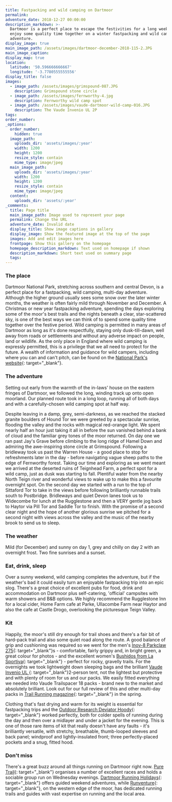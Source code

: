 ```yaml
---
title: Fastpacking and wild camping on Dartmoor
permalink:
adventure_date: 2018-12-27 00:00:00
description_markdown: >-
  Dartmoor is a perfect place to escape the festivities for a long weekend and
  enjoy some quality time together on a winter fastpacking and wild camping
  adventure.
display_image: true
main_image_path: /assets/images/dartmoor-december-2018-115-2.JPG
main_image_caption:
display_map: true
location:
  latitude: '50.596666666667'
  longitude: '-3.7780555555556'
display_title: false
images:
  - image_path: /assets/images/grimspound-087.JPG
    description: Grimspound stone circle
  - image_path: /assets/images/fernworthy-4.jpg
    description: Fernworthy wild camp spot
  - image_path: /assets/images/vaude-dartmoor-wild-camp-016.JPG
    description: The Vaude Invenio UL 2P
tags:
order_number:
_options:
  order_number:
    hidden: true
  image_path:
    uploads_dir: 'assets/images/:year'
    width: 1200
    height: 1200
    resize_style: contain
    mime_type: image/jpeg
  main_image_path:
    uploads_dir: 'assets/images/:year'
    width: 1200
    height: 1200
    resize_style: contain
    mime_type: image/jpeg
  content:
    uploads_dir: 'assets/:year'
_comments:
  title: Page title
  main_image_path: Image used to represent your page
  permalink: Change the URL
  adventure_date: Invalid date
  display_title: Show image captions in gallery
  display_image: Show the featured image at the top of the page
  images: Add and edit images here
  frontpage: Show this gallery on the homepage
  homepage_description_markdown: Text used on homepage if shown
  description_markdown: Short text used on summary page
  tags:
---
```


### The place

Dartmoor National Park, stretching across southern and central Devon, is a perfect place for a fastpacking, wild camping, multi-day adventure. Although the higher ground usually sees some snow over the later winter months, the weather is often fairly mild through November and December. A Christmas or new year fastpacking adventure, spending the days exploring some of the moor's best trails and the nights beneath a clear, star-scattered sky, is one of the best ways we can think of to spend some quality time together over the festive period. Wild camping is permitted in many areas of Dartmoor as long as it's done respectfully, staying only dusk-till-dawn, well away from roads or settlements and without any adverse impact on people, land or wildlife. As the only place in England where wild camping is expressly permitted, this is a privilege that we all need to protect for the future. A wealth of information and guidance for wild campers, including where you can and can't pitch, can be found on the [National Park's website](http://www.dartmoor.gov.uk/enjoy-dartmoor/outdoor-activities/camping){: target="_blank"}.

### The adventure

Setting out early from the warmth of the in-laws' house on the eastern fringes of Dartmoor, we followed the long, winding track up onto open moorland. Our planned route took in a long loop, running all of both days and with a carefully-chosen wild camping spot at half way.

Despite leaving in a damp, grey, semi-darkness, as we reached the stacked granite boulders of Hound Tor we were greeted by a spectacular sunrise, flooding the valley and the rocks with magical red-orange light. We spent nearly half an hour just taking it all in before the sun vanished behind a bank of cloud and the familiar grey tones of the moor returned. On day one we ran past Jay's Grave before climbing to the long ridge of Hamel Down and admiring the awe-inspiring stone circle at Grimspound. Following a bridleway took us past the Warren House - a good place to stop for refreshments later in the day - before navigating vague sheep paths to the edge of Fernworthy forest. Taking our time and exploring as we went meant we arrived at the deserted ruins of Teignhead Farm, a perfect spot for a wild camp, just as dusk was starting to fall. Plentiful water from the nearby North Teign river and wonderful views to wake up to make this a favourite overnight spot. On the second day we started with a run to the top of Sittaford Tor to take in the views before following brilliantly runnable trails south to Postbridge. Bridleways and quiet Devon lanes took us to Widecombe for lunch at the Rugglestone and then a VERY gentle jog back to Haytor via Pill Tor and Saddle Tor to finish. With the promise of a second clear night and the hope of another glorious sunrise we pitched for a second night with views across the valley and the music of the nearby brook to send us to sleep.

### The weather

Mild (for December) and sunny on day 1, grey and chilly on day 2 with an overnight frost. Two fine sunrises and a sunset.

### Eat, drink, sleep

Over a sunny weekend, wild camping completes the adventure, but if the weather's bad it could easily turn an enjoyable fastpacking trip into an epic slog. There's a great choice of excellent pubs for food, drink and accommodation on Dartmoor plus self-catering, 'official' campsites with warm showers and B&B options. We highly recommend the Rugglestone Inn for a local cider, Home Farm cafe at Parke, Ullacombe Farm near Haytor and also the cafe at Castle Drogo, overlooking the picturesque Teign Valley.

### Kit

Happily, the moor's still dry enough for trail shoes and there's a fair bit of hard-pack trail and also some quiet road along the route. A good balance of grip and cushioning was required so we went for the men's [Inov-8 Parkclaw 275](https://www.inov-8.com/parkclaw-275-mens-trail-running-shoes-green){: target="_blank"}s - comfortable, fairly grippy and, in bright green, a great colour for photos - and the excellent women's [Bushidos from La Sportiva](https://www.lasportiva.com/en/bushido-woman){: target="_blank"} - perfect for rocky, gravelly trails. For the overnights we took lightweight down sleeping bags and the brilliant [Vaude Invenio UL ](https://www.vaude.com/en-GB/Products/Tents/2-Person/Invenio-UL-2P){: target="_blank"}2-person tent, not the lightest but protective and with plenty of room for us and our packs. We easily fitted everything we needed into Vaude Trailspacer 18 packs - brand new to the market and absolutely brilliant. Look out for our full review of this and other multi-day packs in [Trail Running magazine](https://www.trailrunningmag.co.uk/){: target="_blank"} in the spring.

Clothing that's fast drying and warm for its weight is essential for fastpacking trips and the [Outdoor Research Deviator Hoody](https://www.outdoorresearch.com/gb/en/womens/womens-jackets-vests/womens-synthetic-insulated-jackets/womens-deviator-hoody/p/2437781194008){: target="_blank"}&nbsp;worked perfectly, both for colder spells of running during the day and then over a midlayer and under a jacket for the evening. This is one of those rare items of kit that really doesn't have any faults - it's brilliantly versatile, with stretchy, breathable, thumb-looped sleeves and back panel; windproof and lightly-insulated front; three perfectly-placed pockets and a snug, fitted hood.

### Don't miss

There's a great buzz around all things running on Dartmoor right now. [Pure Trail](http://www.puretrail.uk){: target="_blank"}&nbsp;organises a number of excellent races and holds a sociable group run on Wednesday evenings. [Dartmoor Running Holidays](https://www.dartmoorrunningholidays.co.uk/){: target="_blank"}&nbsp;offers guided weekend adventures, while [Runventure](http://www.runventureonline.com/){: target="_blank"}, on the western edge of the moor, has dedicated running trails and guides with vast expertise on running and the local area.